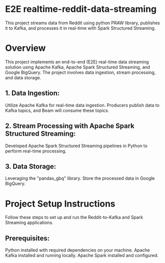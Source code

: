 # E2E realtime-reddit-data-streaming
This project streams data from Reddit using python PRAW library, publishes it to Kafka, and processes it in real-time with Spark Structured Streaming.

# Overview
This project implements an end-to-end (E2E) real-time data streaming solution using Apache Kafka, Apache Spark Structured Streaming, and Google BigQuery. The project involves data ingestion, stream processing, and data storage.

## 1. Data Ingestion:
Utilize Apache Kafka for real-time data ingestion.
Producers publish data to Kafka topics, and Beam will consume these topics.

## 2. Stream Processing with Apache Spark Structured Streaming:
Developed Apache Spark Structured Streaming pipelines in Python to perform real-time processing.

## 3. Data Storage:
Leveraging the "pandas_gbq" library.
Store the processed data in Google BigQuery.

# Project Setup Instructions
Follow these steps to set up and run the Reddit-to-Kafka and Spark Streaming applications.

## Prerequisites:
Python installed with required dependencies on your machine.
Apache Kafka installed and running locally.
Apache Spark installed and configured.
